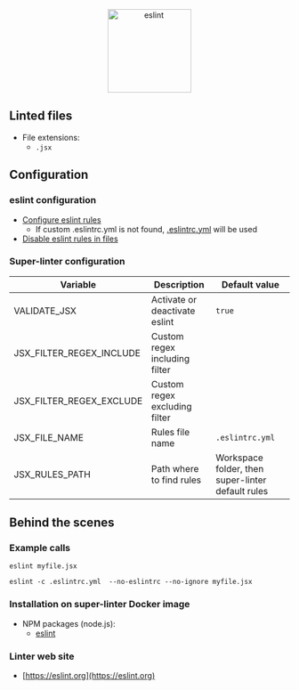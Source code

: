 <!-- markdownlint-disable MD033 MD041 -->
<!-- Generated by .automation/build.py, please do not update manually -->

<div align="center">
  <a href="https://eslint.org" target="blank" title="Visit linter Web Site">
    <img src="https://miro.medium.com/max/875/1*jFyfsakE2WBv5sFjBQUsuw.png" alt="eslint" height="150px">
  </a>
</div>

## Linted files

- File extensions:
  - `.jsx`

## Configuration

### eslint configuration

- [Configure eslint rules](https://eslint.org/docs/user-guide/configuring)
  - If custom .eslintrc.yml is not found, [.eslintrc.yml](https://github.com/nvuillam/super-linter/tree/POC_RefactorInPython/TEMPLATES/.eslintrc.yml) will be used
- [Disable eslint rules in files](https://eslint.org/docs/user-guide/configuring#disabling-rules-with-inline-comments)

### Super-linter configuration

| Variable | Description | Default value |
| ----------------- | -------------- | -------------- |
| VALIDATE_JSX | Activate or deactivate eslint | `true` |
| JSX_FILTER_REGEX_INCLUDE | Custom regex including filter |  |
| JSX_FILTER_REGEX_EXCLUDE | Custom regex excluding filter |  |
| JSX_FILE_NAME | Rules file name | `.eslintrc.yml` |
| JSX_RULES_PATH | Path where to find rules | Workspace folder, then super-linter default rules |

## Behind the scenes

### Example calls

```shell
eslint myfile.jsx
```

```shell
eslint -c .eslintrc.yml  --no-eslintrc --no-ignore myfile.jsx
```


### Installation on super-linter Docker image

- NPM packages (node.js):
  - [eslint](https://www.npmjs.com/package/eslint)

### Linter web site
- [https://eslint.org](https://eslint.org)

